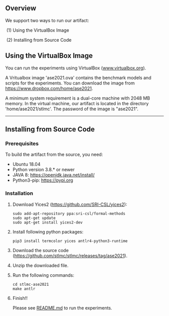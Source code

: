 ## Overview

We support two ways to run our artifact:

   ​	(1) Using the VirtualBox Image

   ​	(2) Installing from Source Code

## Using the VirtualBox Image

You can run the experiments using VirtualBox (www.virtualbox.org). 

A Vritualbox image 'ase2021.ova' contains the benchmark models and scripts for the experiments. 
You can download the image from https://www.dropbox.com/home/ase2021.

A minimum system requirement is a dual-core machine with 2048 MB memory. In the virtual machine, 
our artifact is located in the directory 'home/ase2021/stlmc'. The password of the image is "ase2021".

---

## Installing from Source Code

### Prerequisites

To build the artifact from the source, you need:

- Ubuntu 18.04
- Python version 3.8.* or newer
- JAVA 8: https://openjdk.java.net/install/
- Python3-pip: https://pypi.org

### Installation

1. Download Yices2 (https://github.com/SRI-CSL/yices2):

   ~~~
   sudo add-apt-repository ppa:sri-csl/formal-methods
   sudo apt-get update
   sudo apt-get install yices2-dev
   ~~~

2. Install following python packages:

   ~~~
   pip3 install termcolor yices antlr4-python3-runtime
   ~~~

3. Download the source code (https://github.com/stlmc/stlmc/releases/tag/ase2021).
4. Unzip the downloaded file.
5. Run the following commands:

   ~~~
   cd stlmc-ase2021
   make antlr
   ~~~

6. Finish!!

   Please see [README.md](README.md#running-the-experiments) to run the experiments. 

